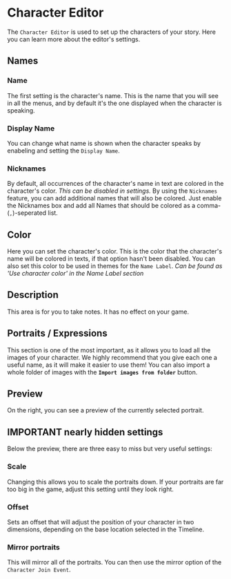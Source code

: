 # Character Editor

The `Character Editor` is used to set up the characters of your story. Here you can learn more about the editor's settings.

## Names
### Name
The first setting is the character's name. This is the name that you will see in all the menus, and by default it's the one displayed when the character is speaking.

### Display Name
You can change what name is shown when the character speaks by enabeling and setting the `Display Name`.

### Nicknames
By default, all occurrences of the character's name in text are colored in the character's color.
*This can be disabled in settings.*
By using the `Nicknames` feature, you can add additional names that will also be colored. Just enable the Nicknames box and add all Names that should be colored as a comma- (`,`)-seperated list.

## Color
Here you can set the character's color. This is the color that the character's name will be colored in texts, if that option hasn't been disabled.
You can also set this color to be used in themes for the `Name Label`. 
*Can be found as 'Use character color' in the Name Label section*

## Description
This area is for you to take notes. It has no effect on your game.

## Portraits / Expressions
This section is one of the most important, as it allows you to load all the images of your character. We highly recommend that you give each one a useful name, as it will make it easier to use them!
You can also import a whole folder of images with the **`Import images from folder`** button.

## Preview
On the right, you can see a preview of the currently selected portrait.

## IMPORTANT nearly hidden settings
Below the preview, there are three easy to miss but very useful settings:

### Scale
Changing this allows you to scale the portraits down. If your portraits are far too big in the game, adjust this setting until they look right.

### Offset
Sets an offset that will adjust the position of your character in two dimensions, depending on the base location selected in the Timeline.

### Mirror portraits
This will mirror all of the portraits. You can then use the mirror option of the `Character Join Event`.
